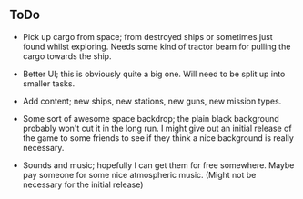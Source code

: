 ## ToDo

- Pick up cargo from space; from destroyed ships or sometimes just found whilst exploring. Needs some kind of tractor beam for pulling the cargo towards the ship.

- Better UI; this is obviously quite a big one. Will need to be split up into smaller tasks.

- Add content; new ships, new stations, new guns, new mission types.

- Some sort of awesome space backdrop; the plain black background probably won't cut it in the long run. I might give out an initial release of the game to some friends to see if they think a nice background is really necessary.

- Sounds and music; hopefully I can get them for free somewhere. Maybe pay someone for some nice atmospheric music. (Might not be necessary for the initial release)
